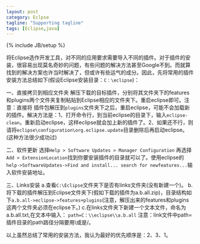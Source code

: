 ```yaml
---
layout: post
category: Eclpse
tagline: "Supporting tagline"
tags: [Eclipse,java]
---
```

{% include JB/setup %}

将Eclipse选作开发工具，对不同的应用要求需要导入不同的插件。对于插件的安装，很容易出现莫名奇妙的问题，有些问题的解决方法甚至Google不到。而就算找到的解决方案也许当时解决了，但或许有些运气的成分。因此，先将常用的插件安装方法总结如下(假设Eclipse安装目录：`C：\eclipse`)：

一、直接拷贝到相应文件夹
    解压下载的目标插件，分别将其文件夹下的features和plugins两个文件夹复制粘贴到Eclipse相应的文件夹下。重启eclipse即可。注意：直接将 插件包解压到`plugins`文件夹下之后，重启eclipse，可能不会加载新的插件。解决方法是：1、打开命令行，到当前eclipse的目录下，输入`eclipse-clean`，重新启动eclipse，这样eclipse就会加上新的插件了。2、如果还不行，则请将`eclipse\configuration\org.eclipse.update`目录删除后再启动eclipse。(这种方法很少成功过)

二、软件更新
    选择`Help > Software Updates > Manager Configuration`
再选择`Add > ExtensionLocation`找到你要安装插件的目录就可以了。使用eclipse的`help->SoftwareUpdates->Find and install... search for newfeatures...`输入软件安装地址。
 
三、Links安装
   a.查看`C:\Eclipse`文件夹下是否有links文件夹(没有新建一个)。
   b.将下载的插件解压到Eclipse文件夹下(假如下载的插件为a.b.all.zip)，目录结构如下`a.b.all->eclipse->features+plugins`(注意，解压出来的features和plugins这两个文件夹必须在eclipse下。)
   c.在links文件夹下新建一个文本文件，命名为a.b.all.txt,在文本中输入：
        `path=C：\\eclipse\\a.b.all`
注意：link文件中path=插件目录的path路径分隔要用\\或是/。
 
以上虽然总结了常用的安装方法，我认为最好的优先顺序是：2、3、1。
